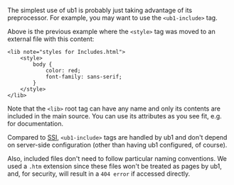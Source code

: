 The simplest use of ub1 is probably just taking advantage of its preprocessor. For example, you may want to use the `<ub1-include>` tag.

Above is the previous example where the `<style>` tag was moved to an external file with this content:

    <lib note="styles for Includes.html">
        <style>
            body {
                color: red;
                font-family: sans-serif;
            }
        </style>
    </lib>

Note that the `<lib>` root tag can have any name and only its contents are included in the main source. You can use its attributes as you see fit, e.g. for documentation.

Compared to [SSI](https://en.wikipedia.org/wiki/Server_Side_Includes), `<ub1-include>` tags are handled by ub1 and don't depend on server-side configuration (other than having ub1 configured, of course).

Also, included files don't need to follow particular naming conventions. We used a `.htm` extension since these files won't be treated as pages by ub1, and, for security, will result in a `404 error` if accessed directly.
